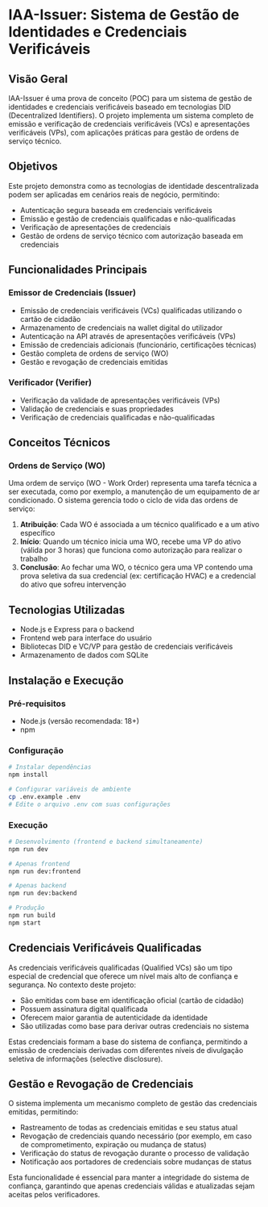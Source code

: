 # IAA-Issuer: Sistema de Gestão de Identidades e Credenciais Verificáveis

## Visão Geral
IAA-Issuer é uma prova de conceito (POC) para um sistema de gestão de identidades e credenciais verificáveis baseado em tecnologias DID (Decentralized Identifiers). O projeto implementa um sistema completo de emissão e verificação de credenciais verificáveis (VCs) e apresentações verificáveis (VPs), com aplicações práticas para gestão de ordens de serviço técnico.

## Objetivos
Este projeto demonstra como as tecnologias de identidade descentralizada podem ser aplicadas em cenários reais de negócio, permitindo:

- Autenticação segura baseada em credenciais verificáveis
- Emissão e gestão de credenciais qualificadas e não-qualificadas
- Verificação de apresentações de credenciais
- Gestão de ordens de serviço técnico com autorização baseada em credenciais

## Funcionalidades Principais

### Emissor de Credenciais (Issuer)
- Emissão de credenciais verificáveis (VCs) qualificadas utilizando o cartão de cidadão
- Armazenamento de credenciais na wallet digital do utilizador
- Autenticação na API através de apresentações verificáveis (VPs)
- Emissão de credenciais adicionais (funcionário, certificações técnicas)
- Gestão completa de ordens de serviço (WO)
- Gestão e revogação de credenciais emitidas

### Verificador (Verifier)
- Verificação da validade de apresentações verificáveis (VPs)
- Validação de credenciais e suas propriedades
- Verificação de credenciais qualificadas e não-qualificadas

## Conceitos Técnicos

### Ordens de Serviço (WO)
Uma ordem de serviço (WO - Work Order) representa uma tarefa técnica a ser executada, como por exemplo, a manutenção de um equipamento de ar condicionado. O sistema gerencia todo o ciclo de vida das ordens de serviço:

1. **Atribuição**: Cada WO é associada a um técnico qualificado e a um ativo específico
2. **Início**: Quando um técnico inicia uma WO, recebe uma VP do ativo (válida por 3 horas) que funciona como autorização para realizar o trabalho
3. **Conclusão**: Ao fechar uma WO, o técnico gera uma VP contendo uma prova seletiva da sua credencial (ex: certificação HVAC) e a credencial do ativo que sofreu intervenção

## Tecnologias Utilizadas
- Node.js e Express para o backend
- Frontend web para interface do usuário
- Bibliotecas DID e VC/VP para gestão de credenciais verificáveis
- Armazenamento de dados com SQLite

## Instalação e Execução

### Pré-requisitos
- Node.js (versão recomendada: 18+)
- npm

### Configuração
```bash
# Instalar dependências
npm install

# Configurar variáveis de ambiente
cp .env.example .env
# Edite o arquivo .env com suas configurações
```

### Execução
```bash
# Desenvolvimento (frontend e backend simultaneamente)
npm run dev

# Apenas frontend
npm run dev:frontend

# Apenas backend
npm run dev:backend

# Produção
npm run build
npm start
```

## Credenciais Verificáveis Qualificadas

As credenciais verificáveis qualificadas (Qualified VCs) são um tipo especial de credencial que oferece um nível mais alto de confiança e segurança. No contexto deste projeto:

- São emitidas com base em identificação oficial (cartão de cidadão)
- Possuem assinatura digital qualificada
- Oferecem maior garantia de autenticidade da identidade
- São utilizadas como base para derivar outras credenciais no sistema

Estas credenciais formam a base do sistema de confiança, permitindo a emissão de credenciais derivadas com diferentes níveis de divulgação seletiva de informações (selective disclosure).

## Gestão e Revogação de Credenciais

O sistema implementa um mecanismo completo de gestão das credenciais emitidas, permitindo:

- Rastreamento de todas as credenciais emitidas e seu status atual
- Revogação de credenciais quando necessário (por exemplo, em caso de comprometimento, expiração ou mudança de status)
- Verificação do status de revogação durante o processo de validação
- Notificação aos portadores de credenciais sobre mudanças de status

Esta funcionalidade é essencial para manter a integridade do sistema de confiança, garantindo que apenas credenciais válidas e atualizadas sejam aceitas pelos verificadores.
